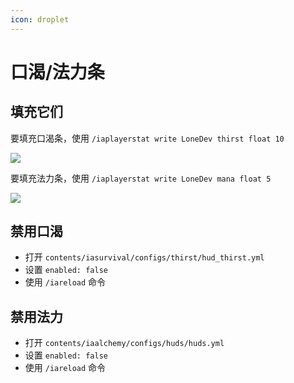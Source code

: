 ```yaml
---
icon: droplet
---
```


# 口渴/法力条

## 填充它们

要填充口渴条，使用 `/iaplayerstat write LoneDev thirst float 10`

![](../.gitbook/assets/image\_\(2\).png)

要填充法力条，使用 `/iaplayerstat write LoneDev mana float 5`

![](../.gitbook/assets/image\_\(3\).png)

## 禁用口渴

* 打开 `contents/iasurvival/configs/thirst/hud_thirst.yml`
* 设置 `enabled: false`
* 使用 `/iareload` 命令

## 禁用法力

* 打开 `contents/iaalchemy/configs/huds/huds.yml`
* 设置 `enabled: false`
* 使用 `/iareload` 命令
